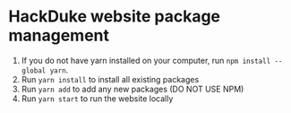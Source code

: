 # HackDuke website package management

1. If you do not have yarn installed on your computer, run `npm install --global yarn`.
2. Run `yarn install` to install all existing packages
3. Run `yarn add` to add any new packages (DO NOT USE NPM)
4. Run `yarn start` to run the website locally
